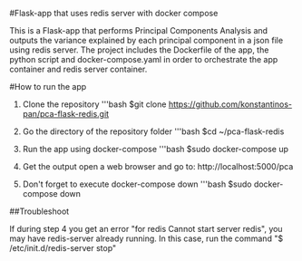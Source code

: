 #Flask-app that uses redis server with docker compose

This is a Flask-app that performs Principal Components Analysis and outputs the variance explained by each principal component in a json file using redis server.
The project includes the Dockerfile of the app, the python script and docker-compose.yaml in order to orchestrate the app container and redis server container.

#How to run the app

1. Clone the repository
   '''bash
   $git clone https://github.com/konstantinos-pan/pca-flask-redis.git

2. Go the directory of the repository folder
   '''bash
   $cd ~/pca-flask-redis

4. Run the app using docker-compose
   '''bash
   $sudo docker-compose up

5. Get the output
   open a web browser and go to: http://localhost:5000/pca

6. Don't forget to execute docker-compose down
   '''bash
   $sudo docker-compose down


##Troubleshoot

If during step 4 you get an error "for redis Cannot start server redis", you may have redis-server already running.
In this case, run the command "$ /etc/init.d/redis-server stop"
